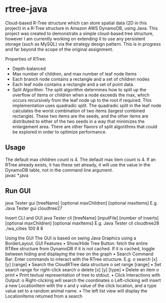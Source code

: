# rtree-java


<p>Cloud-based R-Tree structure which can store spatial data (2D in this project) in a R-Tree structure in Amazon AWS DynamoDB, using Java. This project was created to demonstrate a simple cloud-based tree structure, however I am currently working on extending it to use any persistent storage (such as MySQL) via the strategy design pattern. This is in progress and far beyond the scope of the original assignment.</p>


<p>Properties of RTree:
<ul> 
	<li>Depth-balanced</li>
	<li>Max number of children, and max number of leaf node Items</li>
	<li>Each branch node contains a rectangle and a set of children nodes</li>
	<li>Each leaf node contains a rectangle and a set of point data.</li>
	<li>Split Algorithm: The split algorithm determines how to split up the overflow of items or children when a node exceeds the max, which occurs recursively from the leaf node up to the root if required. This implementation uses quadradic split. The quadradic split in the leaf node calculates the worst combination of two items (largest combined rectangle). These two items are the seeds, and the other items are distributed to either of the two seeds in a way that minimizes the enlargement area. There are other flavors of split algorithms that could be explored in order to optimize performance.</li>
</ul>
</p>


## Usage 
The default max children count is 4. The default max item count is 4. If an RTree already exists, it has these set already, it will use the value in the DynamoDB table, not in the command line argument.  
javac *.java 

## Run GUI 
java Tester gui [treeName] [optional maxChildren] [optional maxItems] 
E.g. Java Tester gui cloudtree27 

Insert CLI and GUI 
java Tester cli [treeName] [inputFile] [number of inserts] [optional maxChildren] [optional maxItems] 
E.g. Java Tester cli cloudtree28 ./wa_cities 100 8 8 
 
<p>
Using the GUI The GUI is based on swing Java Graphics using a BorderLayout. 
GUI Features • Show/Hide Tree Button: fetch the entire RTRee structure from DynamoDB if it is not cached. If it is cached, toggle between hiding and displaying the tree on the graph • Search Command Bar: Enter commands to interact with the RTree structure. E.g. o search [x] [y] [range] ▪ Search the CloudRTree data structure o set range [range] ▪ Set search range for right-click search o delete [x] [y] [type] ▪ Delete an item o print ▪ Print textual representation of tree to stdout.  • Click Interactions with Output: o Right-clicking will search the coordinates  o Left-clicking will insert a new LocationItem with the x and y value of the click location, and a type value set to a random animal name. • The left list view will display the LocationItems returned from a search 
</p>